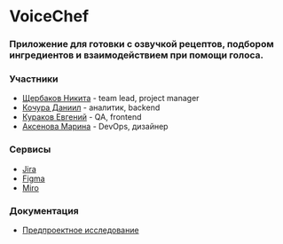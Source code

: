 # VoiceChef

### Приложение для готовки с озвучкой рецептов, подбором ингредиентов и взаимодействием при помощи голоса.

### Участники
* [Щербаков Никита](https://github.com/Nikas2604) - team lead, project manager
* [Кочура Даниил](https://github.com/Kingofthedivanich) - аналитик, backend
* [Кураков Евгений](https://github.com/Risexxd) - QA, frontend
* [Аксенова Марина](https://github.com/hhskt) - DevOps, дизайнер
### Сервисы
* [Jira](https://voicechefapp.atlassian.net/jira/core/projects/VC/board?groupBy=status)
* [Figma](https://www.figma.com/design/f7jYuE97cM14pLokEtdwPN/VoiceChef?node-id=0-1&p=f&t=xuQs1zSbPNAgo6gQ-0)
* [Miro](https://miro.com/app/board/uXjVIMGWVtc=/?share_link_id=181449537556)

### Документация
* [Предпроектное исследование](https://github.com/2group1team/VoiceChef/blob/master/Documentation/%D0%9F%D1%80%D0%B5%D0%B4%D0%BF%D1%80%D0%BE%D0%B5%D0%BA%D1%82%D0%BD%D0%BE%D0%B5%20%D0%B8%D1%81%D1%81%D0%BB%D0%B5%D0%B4%D0%BE%D0%B2%D0%B0%D0%BD%D0%B8%D0%B5.pdf)
